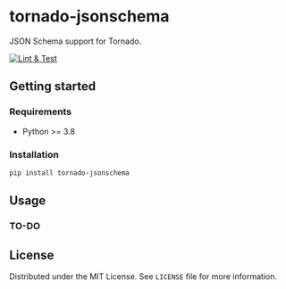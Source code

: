 # tornado-jsonschema

JSON Schema support for Tornado.

[![Lint & Test](https://github.com/webfucktory/tornado-jsonschema/actions/workflows/lint-test.yml/badge.svg)](https://github.com/webfucktory/tornado-jsonschema/actions/workflows/lint-test.yml)

## Getting started

### Requirements

- Python >= 3.8

### Installation

```bash
pip install tornado-jsonschema
```

## Usage

### TO-DO

## License

Distributed under the MIT License. See `LICENSE` file for more information.
